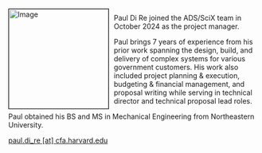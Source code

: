 <img src="{{ site.baseurl }}/about/img/ads_logo.png" height="200" width="200" alt="Image" style="float: left; margin: 4px 10px 0px 0px; border: 1px solid #000000;">

Paul Di Re joined the ADS/SciX team in October 2024 as the project manager.

Paul brings 7 years of experience from his prior work spanning the design, build, and delivery of complex systems for various government customers. His work also included project planning & execution, budgeting & financial management, and proposal writing while serving in technical director and technical proposal lead roles.

Paul obtained his BS and MS in Mechanical Engineering from Northeastern University.

[paul.di_re [at] cfa.harvard.edu](mailto:paul.di_re@cfa.harvard.edu)